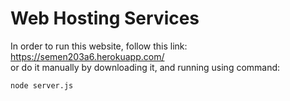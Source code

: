 # Web Hosting Services

In order to run this website, follow this link:<br>
https://semen203a6.herokuapp.com/<br>
or do it manually by downloading it, and running using command:

```bash
node server.js 
```


